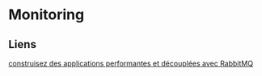 # Monitoring


## Liens
[construisez des applications performantes et découplées avec RabbitMQ](https://t.co/tGObom43eP?amp=1)
